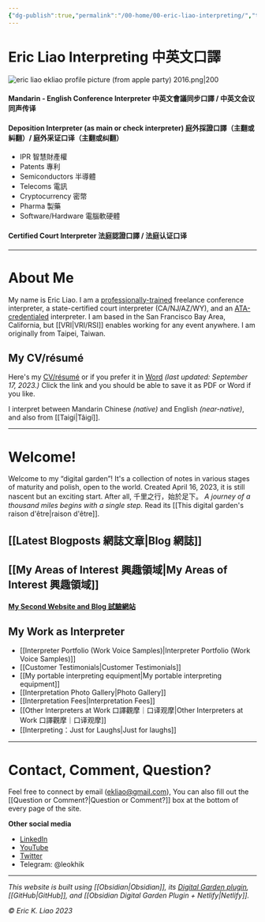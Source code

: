 ```yaml
---
{"dg-publish":true,"permalink":"/00-home/00-eric-liao-interpreting/","tags":["gardenEntry"],"noteIcon":"2","created":"","updated":""}
---
```


# Eric Liao Interpreting 中英文口譯


![eric liao ekliao profile picture (from apple party) 2016.png|200](/img/user/_attachments/eric%20liao%20ekliao%20profile%20picture%20(from%20apple%20party)%202016.png)

#### Mandarin - English Conference Interpreter 中英文會議同步口譯 / 中英文会议同声传译

#### Deposition Interpreter (as main or check interpreter) 庭外採證口譯（主翻或糾翻）/ 庭外采证口译（主翻或纠翻）

- IPR 智慧財產權
- Patents 專利
- Semiconductors 半導體
- Telecoms 電訊
- Cryptocurrency 密幣
- Pharma 製藥
- Software/Hardware 電腦軟硬體
#### Certified Court Interpreter 法庭認證口譯 / 法庭认证口译

---
# About Me

My name is Eric Liao. I am a [professionally-trained](https://www.middlebury.edu/institute/academics/degree-programs/translation-interpretation) freelance conference interpreter, a state-certified court interpreter (CA/NJ/AZ/WY), and an [ATA-credentialed](https://www.atanet.org/member-center/credentialed-interpreter-designation/) interpreter. I am based in the San Francisco Bay Area, California, but [[VRI\|VRI/RSI]] enables working for any event anywhere. I am originally from Taipei, Taiwan. 
## My CV/résumé

Here's my [CV/résumé](https://drive.google.com/file/d/1q2dJ8xEBhOYocV9xmIbwggp6PHxXJ52H/view?usp=sharing) or if you prefer it in [Word](https://docs.google.com/document/d/1Z-mvBrFned77oRa69CpAl4YwTDLX75oOlIAJ1T6eA2A/edit?usp=sharing) *(last updated: September 17, 2023.)* Click the link and you should be able to save it as PDF or Word if you like.

I interpret between Mandarin Chinese *(native)* and English *(near-native)*, and also from [[Taigi\|Tâigí]].

---
# Welcome! 

Welcome to my “digital garden”! It's a collection of notes in various stages of maturity and polish, open to the world. Created April 16, 2023, it is still nascent but an exciting start. After all, 千里之行，始於足下。 *A journey of a thousand miles begins with a single step.* Read its [[This digital garden's raison d'être\|raison d'être]].
## [[Latest Blogposts 網誌文章\|Blog 網誌]]

## [[My Areas of Interest 興趣領域\|My Areas of Interest 興趣領域]]

#### [My Second Website and Blog 試驗網站](https://ericliaointerpreting.netlify.app)

## My Work as Interpreter

- [[Interpreter Portfolio (Work Voice Samples)\|Interpreter Portfolio (Work Voice Samples)]]
- [[Customer Testimonials\|Customer Testimonials]]
- [[My portable interpreting equipment\|My portable interpreting equipment]]
- [[Interpretation Photo Gallery\|Photo Gallery]]
- [[Interpretation Fees\|Interpretation Fees]]
- [[Other Interpreters at Work 口譯觀摩｜口译观摩\|Other Interpreters at Work 口譯觀摩｜口译观摩]]
- [[Interpreting：Just for Laughs\|Just for laughs]]

---
# Contact, Comment, Question?

Feel free to connect by email (ekliao@gmail.com), You can also fill out the [[Question or Comment?\|Question or Comment?]] box at the bottom of every page of the site.

**Other social media**
- [LinkedIn](http://linkedin.com/in/ericliaointerpreter)
- [YouTube](https://www.youtube.com/@ericliaointerpreter)
- [Twitter](https://twitter.com/eklinterpret)
- Telegram: @leokhik

---
*This website is built using [[Obsidian\|Obsidian]], its [Digital Garden plugin](https://github.com/oleeskild/obsidian-digital-garden), [[GitHub\|GitHub]], and [[Obsidian Digital Garden Plugin + Netlify\|Netlify]].*

*© Eric K. Liao 2023*
